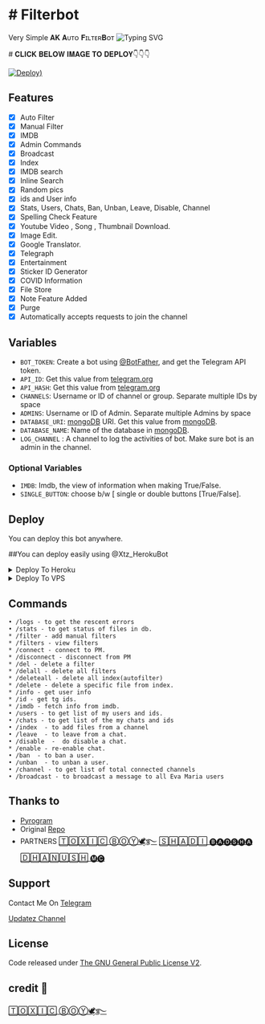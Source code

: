 # # Filterbot
Very Simple 𝐀𝐊 𝐀ᴜᴛᴏ 𝐅ɪʟᴛᴇʀ𝐁ᴏᴛ
![Typing SVG](https://readme-typing-svg.herokuapp.com/?lines=Welcome+To+𝐀𝐊-𝐀ᴜᴛᴏ-𝐅ɪʟᴛᴇʀ𝐁ᴏᴛ!;created+by+🅝🅐🅡🅤🅣🅞!;A+simple+autofilter+Bot!;Auto+filter+with+double+button!;start+message+with+pic!;and+all+features!)
</p>
# 𝐂𝐋𝐈𝐂𝐊 𝐁𝐄𝐋𝐎𝐖 𝐈𝐌𝐀𝐆𝐄 𝐓𝐎 𝐃𝐄𝐏𝐋𝐎𝐘👇👇👇



[![Deploy](https://telegra.ph/file/18bec454cb18ba0a811fc.jpg))](https://heroku.com/deploy?template=https://github.com/Abhyudak/annaben)                                                    
## Features

- [x] Auto Filter
- [x] Manual Filter
- [x] IMDB
- [x] Admin Commands
- [x] Broadcast
- [x] Index
- [x] IMDB search
- [x] Inline Search
- [x] Random pics
- [x] ids and User info 
- [x] Stats, Users, Chats, Ban, Unban, Leave, Disable, Channel
- [x] Spelling Check Feature
- [x] Youtube Video , Song , Thumbnail Download.
- [x] Image Edit.
- [x] Google Translator.
- [x] Telegraph
- [x] Entertainment
- [x] Sticker ID Generator
- [x] COVID Information
- [x] File Store
- [x] Note Feature Added
- [x] Purge
- [x] Automatically accepts requests to join the channel

## Variables

* `BOT_TOKEN`: Create a bot using [@BotFather](https://telegram.dog/BotFather), and get the Telegram API token.
* `API_ID`: Get this value from [telegram.org](https://my.telegram.org/apps)
* `API_HASH`: Get this value from [telegram.org](https://my.telegram.org/apps)
* `CHANNELS`: Username or ID of channel or group. Separate multiple IDs by space
* `ADMINS`: Username or ID of Admin. Separate multiple Admins by space
* `DATABASE_URI`: [mongoDB](https://www.mongodb.com) URI. Get this value from [mongoDB](https://www.mongodb.com).
* `DATABASE_NAME`: Name of the database in [mongoDB](https://www.mongodb.com). 
* `LOG_CHANNEL` : A channel to log the activities of bot. Make sure bot is an admin in the channel.
### Optional Variables
* `IMDB`: Imdb, the view of information when making True/False.
* `SINGLE_BUTTON`: choose b/w [
single or double buttons [True/False].



## Deploy
You can deploy this bot anywhere.

##You can deploy easily using @Xtz_HerokuBot

<details><summary>Deploy To Heroku</summary>
<p>
<br>
<a href="https://telegram.dog/XTZ_HerokuBot?start=">
  <img src="https://www.herokucdn.com/deploy/button.svg" alt="Deploy">
</a>
</p>
</details>

<details><summary>Deploy To VPS</summary>
<p>
<pre>
git clone https://github.com/Abhyudak/Filterbot
# Install Packages
pip3 install -r requirements.txt
Edit info.py with variables as given below then run bot
python3 bot.py
</pre>
</p>
</details>


## Commands
```
• /logs - to get the rescent errors
• /stats - to get status of files in db.
* /filter - add manual filters
* /filters - view filters
* /connect - connect to PM.
* /disconnect - disconnect from PM
* /del - delete a filter
* /delall - delete all filters
* /deleteall - delete all index(autofilter)
* /delete - delete a specific file from index.
* /info - get user info
* /id - get tg ids.
* /imdb - fetch info from imdb.
• /users - to get list of my users and ids.
• /chats - to get list of the my chats and ids 
• /index  - to add files from a channel
• /leave  - to leave from a chat.
• /disable  -  do disable a chat.
* /enable - re-enable chat.
• /ban  - to ban a user.
• /unban  - to unban a user.
• /channel - to get list of total connected channels
• /broadcast - to broadcast a message to all Eva Maria users
```
## Thanks to 
* [Pyrogram](https://github.com/pyrogram/pyrogram)
* Original [Repo](https://github.com/EvamariaTG/EvaMaria)
* PARTNERS [🅃🄾🅇🄸🄲 ⒷⓄⓎ🕊️⃟࿐](https://t.me/ToxicboymX)
           [🅂🄷🄰🄳🄸 🅑🅐🅓🅢🅗🅐](https://t.me/Shadi_badusha)
           [🄳🄷🄰🄽🅄🅂🄷 🅜🅒](https://t.me/D_M_C01)
          
## Support
Contact Me On [Telegram](https://t.me/AkLucasHood)

[Updatez Channel](https://t.me/Ak_Updates_botz)

## License
Code released under [The GNU General Public License V2](LICENSE).
## credit 🤠
[🅃🄾🅇🄸🄲 ⒷⓄⓎ🕊️⃟࿐](https://t.me/ToxicboymX)
